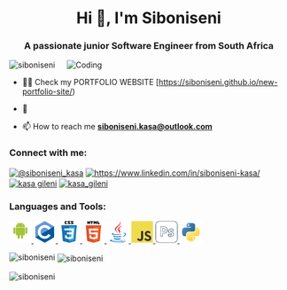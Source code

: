 <h1 align="center">Hi 👋, I'm Siboniseni</h1>
<h3 align="center">A passionate junior Software Engineer from South Africa</h3>
<img align="right" alt="Coding" width="400" src="https://encrypted-tbn0.gstatic.com/images?q=tbn:ANd9GcRr7YJ66omN8HUqcsZCNfSkyBpP3NZgydZ0Gw&usqp=CAU.gif">

<p align="left"> <img src="https://komarev.com/ghpvc/?username=siboniseni&label=Profile%20views&color=0e75b6&style=flat" alt="siboniseni" /> </p>

- 👨‍💻 Check my PORTFOLIO WEBSITE [https://siboniseni.github.io/new-portfolio-site/)

- 🌱 

- 📫 How to reach me **siboniseni.kasa@outlook.com**

<h3 align="left">Connect with me:</h3>
<p align="left">
<a href="https://twitter.com/@siboniseni_kasa" target="blank"><img align="center" src="https://raw.githubusercontent.com/rahuldkjain/github-profile-readme-generator/master/src/images/icons/Social/twitter.svg" alt="@siboniseni_kasa" height="30" width="40" /></a>
<a href="https://linkedin.com/in/https://www.linkedin.com/in/siboniseni-kasa/" target="blank"><img align="center" src="https://raw.githubusercontent.com/rahuldkjain/github-profile-readme-generator/master/src/images/icons/Social/linked-in-alt.svg" alt="https://www.linkedin.com/in/siboniseni-kasa/" height="30" width="40" /></a>
<a href="https://fb.com/kasa gileni" target="blank"><img align="center" src="https://raw.githubusercontent.com/rahuldkjain/github-profile-readme-generator/master/src/images/icons/Social/facebook.svg" alt="kasa gileni" height="30" width="40" /></a>
<a href="https://instagram.com/kasa_gileni" target="blank"><img align="center" src="https://raw.githubusercontent.com/rahuldkjain/github-profile-readme-generator/master/src/images/icons/Social/instagram.svg" alt="kasa_gileni" height="30" width="40" /></a>
</p>

<h3 align="left">Languages and Tools:</h3>
<p align="left"> <a href="https://developer.android.com" target="_blank" rel="noreferrer"> <img src="https://raw.githubusercontent.com/devicons/devicon/master/icons/android/android-original-wordmark.svg" alt="android" width="40" height="40"/> </a> <a href="https://www.cprogramming.com/" target="_blank" rel="noreferrer"> <img src="https://raw.githubusercontent.com/devicons/devicon/master/icons/c/c-original.svg" alt="c" width="40" height="40"/> </a> <a href="https://www.w3schools.com/css/" target="_blank" rel="noreferrer"> <img src="https://raw.githubusercontent.com/devicons/devicon/master/icons/css3/css3-original-wordmark.svg" alt="css3" width="40" height="40"/> </a> <a href="https://www.w3.org/html/" target="_blank" rel="noreferrer"> <img src="https://raw.githubusercontent.com/devicons/devicon/master/icons/html5/html5-original-wordmark.svg" alt="html5" width="40" height="40"/> </a> <a href="https://www.java.com" target="_blank" rel="noreferrer"> <img src="https://raw.githubusercontent.com/devicons/devicon/master/icons/java/java-original.svg" alt="java" width="40" height="40"/> </a> <a href="https://developer.mozilla.org/en-US/docs/Web/JavaScript" target="_blank" rel="noreferrer"> <img src="https://raw.githubusercontent.com/devicons/devicon/master/icons/javascript/javascript-original.svg" alt="javascript" width="40" height="40"/> </a> <a href="https://www.photoshop.com/en" target="_blank" rel="noreferrer"> <img src="https://raw.githubusercontent.com/devicons/devicon/master/icons/photoshop/photoshop-line.svg" alt="photoshop" width="40" height="40"/> </a> <a href="https://www.python.org" target="_blank" rel="noreferrer"> <img src="https://raw.githubusercontent.com/devicons/devicon/master/icons/python/python-original.svg" alt="python" width="40" height="40"/> </a> </p>

<p><img align="left" src="https://github-readme-stats.vercel.app/api/top-langs?username=siboniseni&show_icons=true&locale=en&layout=compact" alt="siboniseni" /></p>

<p>&nbsp;<img align="center" src="https://github-readme-stats.vercel.app/api?username=siboniseni&show_icons=true&locale=en" alt="siboniseni" /></p>

<p><img align="center" src="https://github-readme-streak-stats.herokuapp.com/?user=siboniseni&" alt="siboniseni" /></p>
